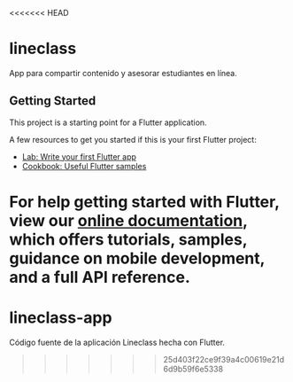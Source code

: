 <<<<<<< HEAD
# lineclass

App para compartir contenido y asesorar estudiantes en línea.

## Getting Started

This project is a starting point for a Flutter application.

A few resources to get you started if this is your first Flutter project:

- [Lab: Write your first Flutter app](https://flutter.dev/docs/get-started/codelab)
- [Cookbook: Useful Flutter samples](https://flutter.dev/docs/cookbook)

For help getting started with Flutter, view our
[online documentation](https://flutter.dev/docs), which offers tutorials,
samples, guidance on mobile development, and a full API reference.
=======
# lineclass-app
Código fuente de la aplicación Lineclass hecha con Flutter.
>>>>>>> 25d403f22ce9f39a4c00619e21d6d9b59f6e5338
